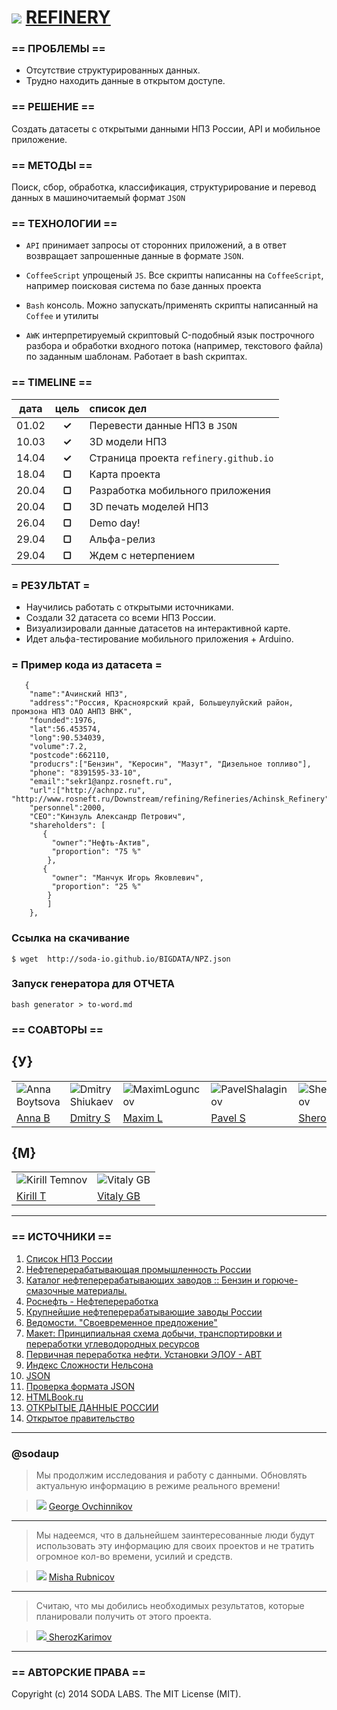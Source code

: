 ![](https://avatars0.githubusercontent.com/u/6559911?s=29) [ REFINERY](https://github.com/soda-io/REFINERY)
===

### == ПРОБЛЕМЫ ==
 - Отсутствие структурированных данных. 
 - Трудно находить данные в открытом доступе.

 
### == РЕШЕНИЕ ==
Создать датасеты с открытыми данными НПЗ России, API и мобильное приложение.


### == МЕТОДЫ ==
Поиск, сбор, обработка, классификация, структурирование и перевод данных в машиночитаемый формат `JSON`


### == ТЕХНОЛОГИИ ==
- `API` принимает запросы от сторонних приложений, а в ответ возвращает запрошенные данные в формате `JSON`.

- `CoffeeScript` упрощеный `JS`. Все скрипты написанны на `CoffeeScript`, например поисковая система по базе данных проекта

- `Bash` консоль. Можно запускать/применять скрипты написанный на `Coffee` и утилиты

- `AWK` интерпретируемый скриптовый C-подобный язык построчного разбора и обработки входного потока (например, текстового файла) по заданным шаблонам. Работает в bash скриптах.


### == TIMELINE ==

|   дата    | цель   |  список дел                           |
|:---------:|:------:|:--------------------------------------|
| 01.02     | **✓**  | Перевести данные НПЗ в `JSON`         |
| 10.03     | **✓**  | 3D модели НПЗ                         |
| 14.04     | **✓**  | Страница проекта `refinery.github.io` |
| 18.04     | **▢**  | Карта проекта                         |
| 20.04     | **▢**  | Разработка мобильного приложения      |
| 20.04     | **▢**  | 3D печать моделей НПЗ                 |
| 26.04     | **▢**  | Demo day!                             | 
| 29.04     | **▢**  | Альфа-релиз                           |
| 29.04     | **▢**  | Ждем с нетерпением                    |

### = РЕЗУЛЬТАТ =

 - Научились работать с открытыми источниками.
 - Создали 32 датасета со всеми НПЗ России. 
 - Визуализировали данные датасетов на интерактивной карте.
 - Идет альфа-тестирование мобильного приложения + Arduino.
 

### = Пример кода из датасета =
```
   {
    "name":"Ачинский НПЗ",
    "address":"Россия, Красноярский край, Большеулуйский район, промзона НПЗ ОАО АНПЗ ВНК",
    "founded":1976,
    "lat":56.453574,
    "long":90.534039,
    "volume":7.2,
    "postcode":662110,
    "producrs":["Бензин", "Керосин", "Мазут", "Дизельное топливо"],
    "phone": "8391595-33-10",
    "email":"sekr1@anpz.rosneft.ru",
    "url":["http://achnpz.ru", "http://www.rosneft.ru/Downstream/refining/Refineries/Achinsk_Refinery"],
    "personnel":2000,
    "CEO":"Кинзуль Александр Петрович",
    "shareholders": [ 
       {  
         "owner":"Нефть-Актив", 
         "proportion": "75 %"
        },
       {
         "owner": "Манчук Игорь Яковлевич",
         "proportion": "25 %"
        }
        ]
    },
```


### Ссылка на скачивание

```
$ wget  http://soda-io.github.io/BIGDATA/NPZ.json
```


### Запуск генератора для ОТЧЕТА

```
bash generator > to-word.md
```

### == СОАВТОРЫ ==

## {У}

|    |    |    |    |    |    |    |    |
|----|----|----|----|----|----|----|----|
|![Anna Boytsova](http://croper.ru/images/20140415V0FJ0NdyI7EdseBI_OiezW_large.jpeg) |![Dmitry Shiukaev](https://avatars3.githubusercontent.com/u/5991448?s=74)|![MaximLoguncov](https://avatars2.githubusercontent.com/u/3838734?s=74)|![PavelShalaginov](https://avatars0.githubusercontent.com/u/3833771?s=74)|![SherozKarimov](https://avatars0.githubusercontent.com/u/4226210?s=74) |![ArtemKvadzba](https://avatars3.githubusercontent.com/u/4639509?s=74) | ![Misha Rubnicov](https://avatars1.githubusercontent.com/u/6498865?s=74) | ![George Ovchinnikov](https://avatars1.githubusercontent.com/u/6061182?s=74) |    
| [Anna B](https://twitter.com/BoytsovaAnna) | [Dmitry S](https://github.com/DmitryShiukaev) | [Maxim L](https://github.com/MaximLoguncov) | [Pavel S](https://github.com/PavelShalaginov)| [Sheroz K](https://github.com/SherozKarimov) | [Artem K](https://github.com/ArtemKvadzba) | [Misha R](https://github.com/MishaRubnikov) | [George O](https://github.com/GeorgeOvchinnikov) |


## {M}  

|    |    | 
|----|----|
|![Kirill Temnov](https://avatars1.githubusercontent.com/u/147170?s=74) | ![Vitaly GB](https://avatars0.githubusercontent.com/u/842476?s=74) |
|[Kirill T](https://github.com/KirillTemnov) |[Vitaly GB](https://github.com/VitalyGB)

---

### == ИСТОЧНИКИ ==

 1. [Список НПЗ России](http://www.wiki-prom.ru/20otrasl.html)
 1. [Нефтеперерабатывающая промышленность России](http://ru.wikipedia.org/wiki/Нефтеперерабатывающая_промышленность_России)
 1. [Каталог нефтеперерабатывающих заводов :: Бензин и горюче-смазочные материалы.](http://www.benzol.ru/npz/?status=2&page=1)
 1. [Роснефть - Нефтепереработка](http://www.rosneft.ru/Downstream/refining/)
 1. [Крупнейшие нефтеперерабатывающие заводы России](http://neftegas.info/engine/info/krupnjejshije-njeftjepjerjerabatyvajushhije-zavody-rossii)
 1. [Ведомости. "Своевременное предложение"](http://tbu.com.ua/digest/svoevremennoe_predlojenie.html)
 1. [Макет: Принципиальная схема добычи, транспортировки и переработки углеводородных ресурсов](http://www.maket-russia.ru/portfolio/portfolio-uchebnye-makety-i-modeli/maket-printsipialnaya-skhema-dobychi-transportirovki-i-pererabotki-uglevodorodnykh-resursov/)
 1. [Первичная переработка нефти. Установки ЭЛОУ - АВТ](http://e-him.ru/?page=dynamic&section=61&article=1165) 
 1. [Индекс Сложности Нельсона](http://neftegaz.ru/tech_library/view/4679)
 1. [JSON](http://ru.wikipedia.org/wiki/JSON) 
 1. [Проверка формата JSON](http://jsonformatter.curiousconcept.com/)
 1. [HTMLBook.ru](http://htmlbook.ru/html5)
 1. [ОТКРЫТЫЕ ДАННЫЕ РОССИИ](http://data.gov.ru)
 2. [Открытое правительство](http://большоеправительство.рф)
 
---

### @sodaup

> Мы продолжим исследования и работу с данными. Обновлять актуальную информацию в режиме реального времени!

> ![](https://avatars1.githubusercontent.com/u/6061182?s=16) [ George Ovchinnikov](https://github.com/GeorgeOvchinnikov)


---

> Мы надеемся, что в дальнейшем заинтересованные люди будут использовать эту информацию для своих проектов и не тратить огромное кол-во времени, усилий и средств.

> ![](https://avatars1.githubusercontent.com/u/6498865?s=16) [ Misha Rubnicov](https://github.com/MishaRubnicov)

---

> Считаю, что мы добились необходимых результатов, которые планировали получить от этого проекта. 

> ![](https://avatars0.githubusercontent.com/u/4226210?s=16)[ SherozKarimov](https://github.com/SherozKarimov) 

---

### == АВТОРСКИЕ ПРАВА ==

Copyright (c) 2014 SODA LABS. The MIT License (MIT).

